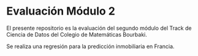 # Evaluación Módulo 2

El presente repositorio es la evaluación del segundo módulo del Track de Ciencia de Datos del Colegio de Matemáticas Bourbaki.

Se realiza una regresión para la predicción inmobiliaria en Francia.
